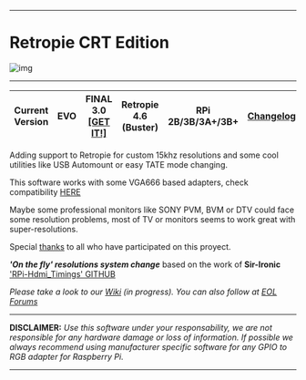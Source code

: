 ***
# Retropie CRT Edition

![img](https://github.com/krahsdevil/crt-for-retropie/blob/d398fe53a9e550c6aca72b926ea8c8a312aed028/logo.png?raw=true)
***
| Current Version | EVO | FINAL 3.0 [[GET IT!]](https://github.com/krahsdevil/Retropie-CRT-Edition/releases/download/evo.3.0/RP-CRTEDT-Buster-EVOv3-FINAL.img.gz) | Retropie 4.6 (Buster) | RPi 2B/3B/3A+/3B+ | [Changelog](https://github.com/krahsdevil/Retropie-CRT-Edition/wiki/Changelog) |
|:---:|:---:|:---:|:---:|:---:|:---:|

Adding support to Retropie for custom 15khz resolutions and some cool utilities like USB Automount or easy TATE mode changing.

This software works with some VGA666 based adapters, check compatibility [HERE](https://github.com/krahsdevil/Retropie-CRT-Edition/wiki/Adaptadores-RGB)

Maybe some professional monitors like SONY PVM, BVM or DTV could face some resolution problems, most of TV or monitors seems to work great with super-resolutions.

Special [thanks](https://github.com/krahsdevil/Retropie-CRT-Edition/wiki/Thanks-to) to all who have participated on this proyect.

**_'On the fly' resolutions system change_** based on the work of **Sir-Ironic** ['RPi-Hdmi_Timings' GITHUB](https://github.com/Sir-Ironic/RPi-Hdmi_Timings)

_Please take a look to our [Wiki](https://github.com/krahsdevil/crt-for-retropie/wiki) (in progress)._
_You can also follow at  [EOL Forums](https://www.elotrolado.net/hilo_retropie-crt-edition-raspberry-pi-2b-3b-3b-tv-15khz-vga666-pi2scart-rgb-pi_2328132)_

***
**DISCLAIMER:** _Use this software under your responsability, we are not responsible for any hardware damage or loss of information.
If possible we always recommend using manufacturer specific software for any GPIO to RGB adapter for Raspberry Pi._
***
